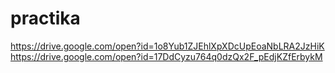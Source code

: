 # practika
https://drive.google.com/open?id=1o8Yub1ZJEhlXpXDcUpEoaNbLRA2JzHiK
https://drive.google.com/open?id=17DdCyzu764q0dzQx2F_pEdjKZfErbykM
